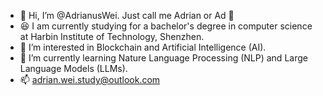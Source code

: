 - 👋 Hi, I’m @AdrianusWei. Just call me Adrian or Ad 🥰
- 😆 I am currently studying for a bachelor's degree in computer science at Harbin Institute of Technology, Shenzhen.
- 👀 I’m interested in Blockchain and Artificial Intelligence (AI).
- 🌱 I’m currently learning Nature Language Processing (NLP) and Large Language Models (LLMs).
- 📫 adrian.wei.study@outlook.com

<!---
AdrianusWei/AdrianusWei is a ✨ special ✨ repository because its `README.md` (this file) appears on your GitHub profile.
You can click the Preview link to take a look at your changes.
--->

